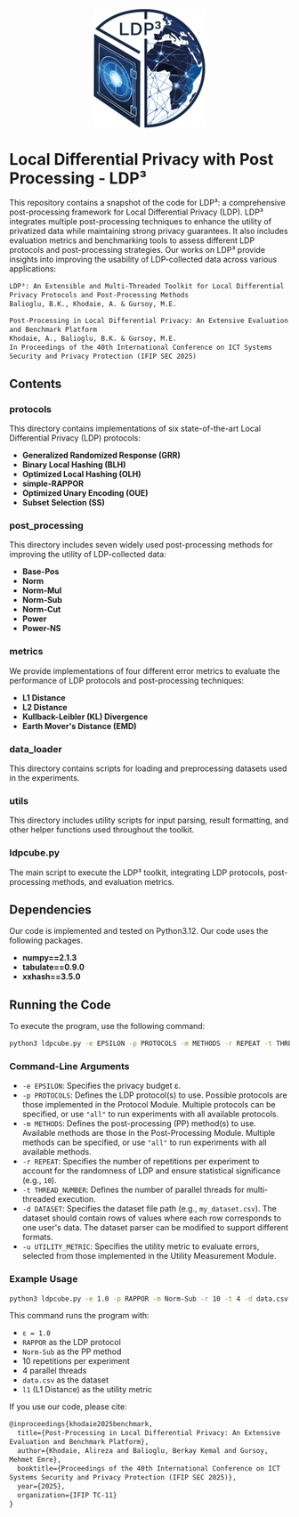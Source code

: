 <div style="display: flex; justify-content: center;">
  <img src="./images/LDP^3.png" alt="Repository Logo" width="200"/>
</div>


# Local Differential Privacy with Post Processing - LDP³

This repository contains a snapshot of the code for LDP³: a comprehensive post-processing framework for Local Differential Privacy (LDP). LDP³ integrates multiple post-processing techniques to enhance the utility of privatized data while maintaining strong privacy guarantees. It also includes evaluation metrics and benchmarking tools to assess different LDP protocols and post-processing strategies. Our works on LDP³ provide insights into improving the usability of LDP-collected data across various applications: 

```
LDP³: An Extensible and Multi-Threaded Toolkit for Local Differential Privacy Protocols and Post-Processing Methods
Balioglu, B.K., Khodaie, A. & Gursoy, M.E. 
```

```
Post-Processing in Local Differential Privacy: An Extensive Evaluation and Benchmark Platform
Khodaie, A., Balioglu, B.K. & Gursoy, M.E.
In Proceedings of the 40th International Conference on ICT Systems Security and Privacy Protection (IFIP SEC 2025)
```

## Contents

### **protocols**  
This directory contains implementations of six state-of-the-art Local Differential Privacy (LDP) protocols:  
- **Generalized Randomized Response (GRR)**  
- **Binary Local Hashing (BLH)**  
- **Optimized Local Hashing (OLH)**  
- **simple-RAPPOR**  
- **Optimized Unary Encoding (OUE)**  
- **Subset Selection (SS)**  

### **post_processing**  
This directory includes seven widely used post-processing methods for improving the utility of LDP-collected data:  
- **Base-Pos**  
- **Norm**  
- **Norm-Mul**  
- **Norm-Sub**  
- **Norm-Cut**  
- **Power**  
- **Power-NS**  

### **metrics**  
We provide implementations of four different error metrics to evaluate the performance of LDP protocols and post-processing techniques:  
- **L1 Distance**  
- **L2 Distance**  
- **Kullback-Leibler (KL) Divergence**  
- **Earth Mover's Distance (EMD)**  

### **data_loader**  
This directory contains scripts for loading and preprocessing datasets used in the experiments.  

### **utils**  
This directory includes utility scripts for input parsing, result formatting, and other helper functions used throughout the toolkit.  

### **ldpcube.py**  
The main script to execute the LDP³ toolkit, integrating LDP protocols, post-processing methods, and evaluation metrics.  

## Dependencies
Our code is implemented and tested on Python3.12. Our code uses the following packages.
- **numpy==2.1.3**  
- **tabulate==0.9.0**
- **xxhash==3.5.0**  

## Running the Code

To execute the program, use the following command:

```sh
python3 ldpcube.py -e EPSILON -p PROTOCOLS -m METHODS -r REPEAT -t THREAD_NUMBER -d DATASET -u UTILITY_METRIC
```

### Command-Line Arguments

- `-e EPSILON`: Specifies the privacy budget ε.
- `-p PROTOCOLS`: Defines the LDP protocol(s) to use. Possible protocols are those implemented in the Protocol Module. Multiple protocols can be specified, or use `"all"` to run experiments with all available protocols.
- `-m METHODS`: Defines the post-processing (PP) method(s) to use. Available methods are those in the Post-Processing Module. Multiple methods can be specified, or use `"all"` to run experiments with all available methods.
- `-r REPEAT`: Specifies the number of repetitions per experiment to account for the randomness of LDP and ensure statistical significance (e.g., `10`).
- `-t THREAD_NUMBER`: Defines the number of parallel threads for multi-threaded execution.
- `-d DATASET`: Specifies the dataset file path (e.g., `my_dataset.csv`). The dataset should contain rows of values where each row corresponds to one user's data. The dataset parser can be modified to support different formats.
- `-u UTILITY_METRIC`: Specifies the utility metric to evaluate errors, selected from those implemented in the Utility Measurement Module.

### Example Usage

```sh
python3 ldpcube.py -e 1.0 -p RAPPOR -m Norm-Sub -r 10 -t 4 -d data.csv -u l1
```

This command runs the program with:
- `ε = 1.0`
- `RAPPOR` as the LDP protocol
- `Norm-Sub` as the PP method
- 10 repetitions per experiment
- 4 parallel threads
- `data.csv` as the dataset
- `l1` (L1 Distance) as the utility metric

If you use our code, please cite:

```
@inproceedings{khodaie2025benchmark,
  title={Post-Processing in Local Differential Privacy: An Extensive Evaluation and Benchmark Platform},
  author={Khodaie, Alireza and Balioglu, Berkay Kemal and Gursoy, Mehmet Emre},
  booktitle={Proceedings of the 40th International Conference on ICT Systems Security and Privacy Protection (IFIP SEC 2025)},
  year={2025},
  organization={IFIP TC-11}
}
```
